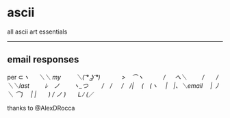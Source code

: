 # ascii
all ascii art essentials

---
## email responses

per
⊂_ヽ
　 ＼＼   my
　　 ＼( ͡° ͜ʖ ͡°)
　　　 >　⌒ヽ
　　　/ 　 へ＼
　　 /　　/　＼＼last
　　 ﾚ　ノ　　 ヽ_つ
　　/　/
　 /　/|
　(　(ヽ
　|　|、＼email
　| 丿 ＼ ⌒)
　| |　　) /
ノ )　　Lﾉ
(_／

thanks to @AlexDRocca
